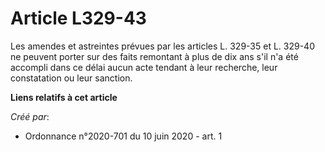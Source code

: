 # Article L329-43

Les amendes et astreintes prévues par les articles L. 329-35 et L. 329-40 ne peuvent porter sur des faits remontant à plus de
dix ans s'il n'a été accompli dans ce délai aucun acte tendant à leur recherche, leur constatation ou leur sanction.

**Liens relatifs à cet article**

_Créé par_:

  - Ordonnance n°2020-701 du 10 juin 2020 - art. 1
